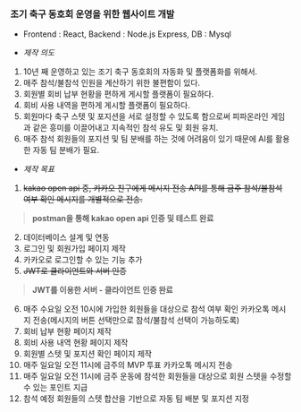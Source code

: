 ### 조기 축구 동호회 운영을 위한 웹사이트 개발
* Frontend : React, Backend : Node.js Express, DB : Mysql      
   
* *제작 의도*
1. 10년 째 운영하고 있는 조기 축구 동호회의 자동화 및 플랫폼화를 위해서.   
2. 매주 참석/불참석 인원을 계산하기 위한 불편함이 있다.   
3. 회원별 회비 납부 현황을 편하게 게시할 플랫폼이 필요하다.   
4. 회비 사용 내역을 편하게 게시할 플랫폼이 필요하다.   
5. 회원마다 축구 스텟 및 포지션을 서로 설정할 수 있도록 함으로써 피파온라인 게임과 같은 흥미를 이끌어내고 지속적인 참석 유도 및 회원 유치.   
6. 매주 참석 회원들의 포지션 및 팀 분배를 하는 것에 어려움이 있기 때문에 AI를 활용한 자동 팀 분배가 필요.
   
   
* *제작 목표*
1. ~~kakao open api 중, 카카오 친구에게 메시지 전송 API를 통해 금주 참석/불참석 여부 확인 메시지를 개별적으로 전송.~~
> __postman을 통해 kakao open api 인증 및 테스트 완료__
2. 데이터베이스 설계 및 연동
3. 로그인 및 회원가입 페이지 제작
4. 카카오로 로그인할 수 있는 기능 추가
5. ~~JWT로 클라이언트와 서버 인증~~
> __JWT를 이용한 서버 - 클라이언트 인증 완료__
6. 매주 수요일 오전 10시에 가입한 회원들을 대상으로 참석 여부 확인 카카오톡 메시지 전송(메시지의 버튼 선택만으로 참석/불참석 선택이 가능하도록)
7. 회비 납부 현황 페이지 제작
8. 회비 사용 내역 현황 페이지 제작
9. 회원별 스텟 및 포지션 확인 페이지 제작
10. 매주 일요일 오전 11시에 금주의 MVP 투표 카카오톡 메시지 전송
11. 매주 일요일 오전 11시에 금주 운동에 참석한 회원들을 대상으로 회원 스텟을 수정할 수 있는 포인트 지급
12. 참석 예정 회원들의 스텟 합산을 기반으로 자동 팀 배분 및 포지션 지정
